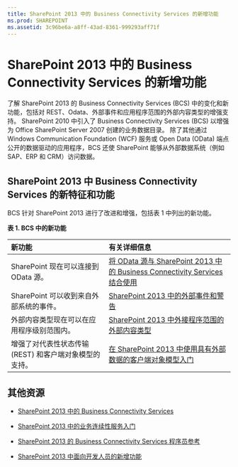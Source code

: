 ```yaml
---
title: SharePoint 2013 中的 Business Connectivity Services 的新增功能
ms.prod: SHAREPOINT
ms.assetid: 3c96be6a-a8ff-43ad-8361-999293aff71f
---
```



# SharePoint 2013 中的 Business Connectivity Services 的新增功能
了解 SharePoint 2013 的 Business Connectivity Services (BCS) 中的变化和新功能，包括对 REST、Odata、外部事件和应用程序范围的外部内容类型的增强支持。
SharePoint 2010 中引入了 Business Connectivity Services (BCS) 以增强为 Office SharePoint Server 2007 创建的业务数据目录。 除了其他通过 Windows Communication Foundation (WCF) 服务或 Open Data (OData) 端点公开的数据驱动的应用程序，BCS 还使 SharePoint 能够从外部数据系统（例如 SAP、ERP 和 CRM）访问数据。
  
    
    


## SharePoint 2013 中 Business Connectivity Services 的新特征和功能
<a name="SP15whatsnewBCS_newfeatures"> </a>

BCS 针对 SharePoint 2013 进行了改进和增强，包括表 1 中列出的新功能。
  
    
    

**表 1. BCS 中的新功能**


|**新功能**|**有关详细信息**|
|:-----|:-----|
|SharePoint 现在可以连接到 OData 源。  <br/> | [将 OData 源与 SharePoint 2013 中的 Business Connectivity Services 结合使用](using-odata-sources-with-business-connectivity-services-in-sharepoint-2013.md) <br/> |
|SharePoint 可以收到来自外部系统的事件。  <br/> | [SharePoint 2013 中的外部事件和警告](external-events-and-alerts-in-sharepoint-2013.md) <br/> |
|外部内容类型现在可以在应用程序级别范围内。  <br/> | [SharePoint 2013 中外接程序范围的外部内容类型](add-in-scoped-external-content-types-in-sharepoint-2013.md) <br/> |
|增强了对代表性状态传输 (REST) 和客户端对象模型的支持。  <br/> | [在 SharePoint 2013 中使用具有外部数据的客户端对象模型入门](get-started-using-the-client-object-model-with-external-data-in-sharepoint-2013.md) <br/> |
   

## 其他资源
<a name="SP15whatsnewBCS_addresources"> </a>


-  [SharePoint 2013 中的 Business Connectivity Services](business-connectivity-services-in-sharepoint-2013.md)
    
  
-  [SharePoint 2013 中的业务连续性服务入门](get-started-with-business-connectivity-services-in-sharepoint-2013.md)
    
  
-  [SharePoint 2013 的 Business Connectivity Services 程序员参考](business-connectivity-services-programmers-reference-for-sharepoint-2013.md)
    
  
-  [SharePoint 2013 中面向开发人员的新增功能](what’s-new-for-developers-in-sharepoint-2013.md)
    
  

